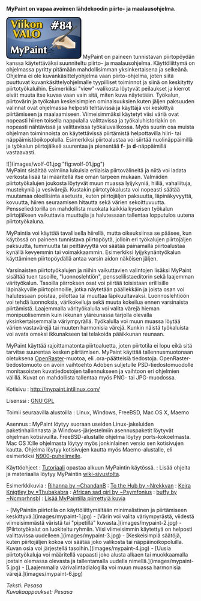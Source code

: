 <!--
Title: MyPaint
Week: 2x32
Number: 84
Date: 2012/08/05
Pageimage: valo84-mypaint.png
Tags: Linux,Windows,Mac OS X,FreeBSD,Maemo,Kuvat,Piirto
-->

**MyPaint on vapaa avoimen lähdekoodin piirto- ja maalausohjelma.**

![](images/valo84-mypaint.png "fig:valo84-mypaint.png") MyPaint on paineen
tunnistavan piirtopöydän kanssa käytettäväksi suunniteltu piirto- ja
maalausohjelma. Käyttöliittymä on ohjelmassa pyritty pitämään
mahdollisimman yksinkertaisena ja selkeänä. Ohjelma ei ole
kuvankäsittelyohjelma vaan piirto-ohjelma, joten siitä puuttuvat
kuvankäsittelyohjelmalle tyypilliset toiminnot ja siinä on keskitytty
piirtotyökaluihin. Esimerkiksi "view"-valikosta löytyvät peilaukset ja
kierrot eivät muuta itse kuvaa vaan vain sitä, miten kuva näytetään.
Työkalun, piirtovärin ja työkalun keskeisimpien ominaisuuksien kuten
jäljen paksuuden valinnat ovat ohjelmassa helposti tehtävissä ja
käyttäjä voi keskittyä piirtämiseen ja maalaamiseen. Viimeisimmäksi
käytetyt viisi väriä ovat nopeasti hiiren toisella nappulalla
valittavissa ja työkaluhistoriakin on nopeasti nähtävissä ja
valittavissa työkaluvalikossa. Myös suurin osa muista ohjelman
toiminnoista on käytettävissä piirtämistä helpottavilla hiiri- tai
näppäimistöoikopolulla. Esimerkiksi piirtoalustaa voi siirtää
nuolinäppäimillä ja työkalun piirtojälkeä suurentaa ja pienentää **f**-
ja **d**-näppäimillä vastaavasti.

<div markdown="1" class="rightimage">
![](images/wolf-01.jpg "fig:wolf-01.jpg")
</div>
MyPaint sisältää valmiina lukuisia
erilaisia piirtovälineitä ja niitä voi ladata verkosta lisää tai
määritellä itse oman tarpeen mukaan. Valmiiden piirtotyökalujen joukosta
löytyvät muun muassa lyijykyniä, hiiliä, vahaliituja, mustekyniä ja
vesivärejä. Kustakin piirtotyökalusta voi nopeasti säätää muutamaa
oleellisinta asetusta, kuten piirtojäljen paksuutta, läpinäkyvyyttä,
kovuutta, hiiren seuraamisen hitautta sekä värien sekoittuvuutta.
Pensselieditorilla on mahdollista muokata kaikkia kyseisen työkalun
piirtojälkeen vaikuttavia muuttujia ja halutessaan tallentaa lopputulos
uutena piirtotyökaluna.

MyPaintia voi käyttää tavallisella hiirellä, mutta oikeuksiinsa se
pääsee, kun käytössä on paineen tunnistava piirtopöytä, jolloin eri
työkalujen piirtojäljen paksuutta, tummuutta tai peittävyyttä voi säätää
painamalla piirtoalustaa kynällä kevyemmin tai voimakkaammin.
Esimerkiksi lyijykynäntyökalun käyttäminen piirtopöydällä antaa varsin
aidon näköisen jäljen.

Varsinaisten piirtotyökalujen ja niihin vaikuttavien valintojen lisäksi
MyPaint sisältää tuen tasoille, "luonnoslehtiön", pensselilistaeditorin
sekä laajemman värityökalun. Tasoilla piirroksen osat voi piirtää
toisistaan erillisille läpinäkyville piirtopinnoille, jotka näytetään
päällekkäin ja joista osan voi halutessaan poistaa, piilottaa tai
muuttaa läpikuultavaksi. Luonnoslehtiöön voi tehdä luonnoksia,
värikokeiluja sekä muuta kokeilua ennen varsinaista piirtämistä.
Laajemmalla värityökalulla voi valita värejä hieman monipuolisemmin kuin
ikkunan yläreunassa tarjolla olevalla yksinkertaisemmalla väriympyrällä.
Työkalulla voi muun muassa löytää värien vastavärejä tai muuten
harmonisia värejä. Kunkin näistä työkaluista voi avata omaksi
ikkunakseen tai telakoida pääikkunan reunaan.

MyPaint käyttää rajoittamatonta piirtoaluetta, joten piirtotila ei lopu
eikä sitä tarvitse suurentaa kesken piirtämisen. MyPaint käyttää
tallennusmuotonaan oletuksena
[OpenRaster](http://en.wikipedia.org/wiki/OpenRaster)-muotoa, eli
.ora-päätteisiä tiedostoja. OpenRaster-tiedostomuoto on avoin vaihtoehto
Adoben suljetulle PSD-tiedostomuodolle monitasoisten kuvatiedostojen
tallennukseen ja vaihtoon eri ohjelmien välillä. Kuvat on mahdollista
tallentaa myös PNG- tai JPG-muodossa.

Kotisivu
:   <http://mypaint.intilinux.com/>

Lisenssi
:   [GNU GPL](GNU_GPL)

Toimii seuraavilla alustoilla
:   Linux, Windows, FreeBSD, Mac OS X, Maemo

Asennus
:   MyPaint löytyy suoraan useiden Linux-jakeluiden paketinhallinnasta
    ja Windows-järjestelmiin asennuspaketit löytyvät ohjelman
    kotisivuilta. FreeBSD-alustalle ohjelma löytyy ports-kokoelmasta.
    Mac OS X:lle ohjelmasta löytyy myös jonkinlainen versio sen
    kotisivujen kautta. Ohjelma löytyy kotisivujen kautta myös
    Maemo-alustalle, eli esimerkiksi
    [N900-puhelimelle](http://www.youtube.com/watch?v=LAUcrUO8rQQ).

Käyttöohjeet
:   [Tutoriaali](http://mypaint.intilinux.com/?page_id=3) opastaa alkuun
    MyPaintin käytössä.
:   Lisää ohjeita ja materiaalia löytyy MyPaintin
    [wiki-sivustolta](http://wiki.mypaint.info/Main_Page).

Esimerkkikuvia
:   [Rihanna by
    ~ChandanB](http://chandanb.deviantart.com/art/Rihanna-265363485)
:   [To the Hub by
    ~Nrekkvan](http://nrekkvan.deviantart.com/art/To-the-Hub-306776695)
:   [Keira Knigtley by
    =Thubakabra](http://thubakabra.deviantart.com/art/Keira-Knigtley-169460236)
:   [African sad girl by
    ~Psymfonius](http://psymfonius.deviantart.com/art/African-sad-girl-261115364)
:   [buffy by
    ~Ncmprhnsbl](http://ncmprhnsbl.deviantart.com/art/buffy-311133663)
:   [Lisää MyPaintilla piirrettyjä
    kuvia](http://mypaint.deviantart.com/)

<div class="psgallery" markdown="1">
-   [MyPaintin piirtotila on käyttöliittymältään minimalistinen ja
    piirtämiseen keskittyvä.](images/mypaint-1.jpg)
-   [Värin voi valita väriympyrästä, viidestä viimeisimmästä väristä tai
    "pipetillä" kuvasta.](images/mypaint-2.jpg)
-   [Piirtotyökalut on luokiteltu ryhmiin. Viisi viimeisimmin käytettyä
    on helposti valittavissa uudelleen.](images/mypaint-3.jpg)
-   [Keskeisimpiä säätöjä, kuten piirtojäljen kokoa voi säätää joko
    valikosta tai näppäinoikopoluilla. Kuvan osia voi järjestellä
    tasoihin.](images/mypaint-4.jpg)
-   [Uusia piirtotyökaluja voi määritellä vapaasti joko alusta alkaen
    tai muokkaamalla jostain olemassa olevasta ja tallentamalla uudella
    nimellä.](images/mypaint-5.jpg)
-   [Laajemmalla värivalintadialogilla voi muun muassa harmonisia
    värejä.](images/mypaint-6.jpg)
</div>

*Teksti: Pesasa* <br />
*Kuvakaappaukset: Pesasa*
